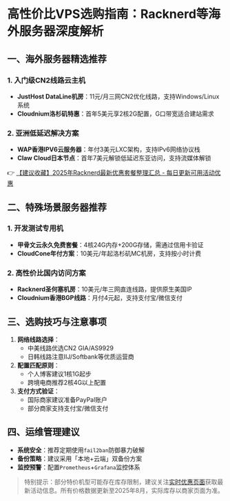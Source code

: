 # 高性价比VPS选购指南：Racknerd等海外服务器深度解析

## 一、海外服务器精选推荐
### 1. 入门级CN2线路云主机
- **JustHost DataLine机房**：11元/月三网CN2优化线路，支持Windows/Linux系统
- **Cloudnium洛杉矶特惠**：首年5美元享2核2G配置，G口带宽适合建站需求

### 2. 亚洲低延迟解决方案
- **WAP香港IPV6云服务器**：年付3美元LXC架构，支持IPv6网络协议栈
- **Claw Cloud日本节点**：首年7美元解锁低延迟东亚访问，支持流媒体解锁

👉 [【建议收藏】2025年Racknerd最新优惠套餐整理汇总 - 每日更新可用活动优惠](https://bit.ly/Rack_Nerd)

## 二、特殊场景服务器推荐
### 1. 开发测试专用机
- **甲骨文云永久免费套餐**：4核24G内存+200G存储，需通过信用卡验证
- **CloudCone年付方案**：10美元/年起洛杉矶MC机房，支持按小时计费

### 2. 高性价比国内访问方案
- **Racknerd圣何塞机房**：10美元/年三网直连线路，提供原生美国IP
- **Cloudnium香港BGP线路**：月付4元起，支持支付宝/微信支付

## 三、选购技巧与注意事项
1. **网络线路选择**：
   - 中美线路优选CN2 GIA/AS9929
   - 日韩线路注意IIJ/Softbank等优质运营商
2. **配置匹配原则**：
   - 个人博客建议1核1G起步
   - 跨境电商推荐2核4G以上配置
3. **支付方式验证**：
   - 国际商家建议准备PayPal账户
   - 部分商家支持支付宝/微信支付

## 四、运维管理建议
- **系统安全**：推荐定期使用`fail2ban`防御暴力破解
- **备份策略**：建议采用「本地+云端」双备份方案
- **监控预警**：配置`Prometheus`+`Grafana`监控体系

> 特别提示：部分特价机型可能存在库存限制，建议关注[实时优惠页面](https://bit.ly/Rack_Nerd)获取最新活动信息。所有价格数据更新至2025年8月，实际库存以商家页面为准。